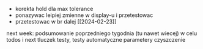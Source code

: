 - korekta hold dla max tolerance
- ponazywac leipiej zmienne w display-u i przetestowac 
- przetestowac w br
dalej [[2024-02-23]]




next week:
podsumowanie poprzedniego tygodnia (tu nawet wiecej) w celu todos i next
tluczek
testy, testy automatyczne
parametery 
czyszczenie